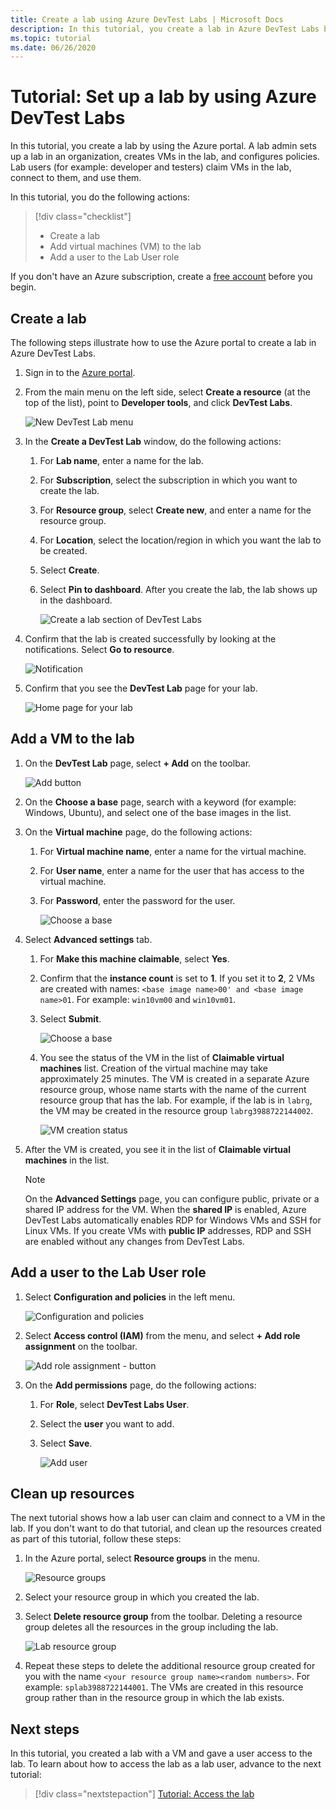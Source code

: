 ```yaml
---
title: Create a lab using Azure DevTest Labs | Microsoft Docs
description: In this tutorial, you create a lab in Azure DevTest Labs by using the Azure portal. A lab admin sets up a lab, creates VMs in the lab, and configures policies.
ms.topic: tutorial
ms.date: 06/26/2020
---
```


# Tutorial: Set up a lab by using Azure DevTest Labs
In this tutorial, you create a lab by using the Azure portal. A lab admin sets up a lab in an organization, creates VMs in the lab, and configures policies. Lab users (for example: developer and testers) claim VMs in the lab, connect to them, and use them. 

In this tutorial, you do the following actions:

> [!div class="checklist"]
> * Create a lab
> * Add virtual machines (VM) to the lab
> * Add a user to the Lab User role

If you don't have an Azure subscription, create a [free account](https://azure.microsoft.com/free/) before you begin.

## Create a lab
The following steps illustrate how to use the Azure portal to create a lab in Azure DevTest Labs. 

1. Sign in to the [Azure portal](https://portal.azure.com).
2. From the main menu on the left side, select **Create a resource** (at the top of the list), point to **Developer tools**, and click **DevTest Labs**. 

	![New DevTest Lab menu](./media/tutorial-create-custom-lab/new-custom-lab-menu.png)
1. In the **Create a DevTest Lab** window, do the following actions: 
    1. For **Lab name**, enter a name for the lab. 
    2. For **Subscription**, select the subscription in which you want to create the lab. 
    3. For **Resource group**, select **Create new**, and enter a name for the resource group. 
    4. For **Location**, select the location/region in which you want the lab to be created. 
    5. Select **Create**. 
    6. Select **Pin to dashboard**. After you create the lab, the lab shows up in the dashboard. 

        ![Create a lab section of DevTest Labs](./media/tutorial-create-custom-lab/create-custom-lab-blade.png)
2. Confirm that the lab is created successfully by looking at the notifications. Select **Go to resource**.  

    ![Notification](./media/tutorial-create-custom-lab/creation-notification.png)
3. Confirm that you see the **DevTest Lab** page for your lab. 

    ![Home page for your lab](./media/tutorial-create-custom-lab/lab-home-page.png)

## Add a VM to the lab

1. On the **DevTest Lab** page, select **+ Add** on the toolbar. 

	![Add button](./media/tutorial-create-custom-lab/add-vm-to-lab-button.png)
1. On the **Choose a base** page, search with a keyword (for example: Windows, Ubuntu), and select one of the base images in the list. 
1. On the **Virtual machine** page, do the following actions: 
    1. For **Virtual machine name**, enter a name for the virtual machine. 
    2. For **User name**, enter a name for the user that has access to the virtual machine. 
    3. For **Password**, enter the password for the user. 

        ![Choose a base](./media/tutorial-create-custom-lab/new-virtual-machine.png)
1. Select **Advanced settings** tab.
    1. For **Make this machine claimable**, select **Yes**.
    2. Confirm that the **instance count** is set to **1**. If you set it to **2**, 2 VMs are created with names: `<base image name>00' and <base image name>01`. For example: `win10vm00` and `win10vm01`.     
    3. Select **Submit**. 

        ![Choose a base](./media/tutorial-create-custom-lab/new-vm-advanced-settings.png)
    9. You see the status of the VM in the list of **Claimable virtual machines** list. Creation of the virtual machine may take approximately 25 minutes. The VM is created in a separate Azure resource group, whose name starts with the name of the current resource group that has the lab. For example, if the lab is in `labrg`, the VM may be created in the resource group `labrg3988722144002`. 

        ![VM creation status](./media/tutorial-create-custom-lab/vm-creation-status.png)
1. After the VM is created, you see it in the list of **Claimable virtual machines** in the list. 

    > [!NOTE] 
    > On the **Advanced Settings** page, you can configure public, private or a shared IP address for the VM. When the **shared IP** is enabled, Azure DevTest Labs automatically enables RDP for Windows VMs and SSH for Linux VMs. If you create VMs with **public IP** addresses, RDP and SSH are enabled without any changes from DevTest Labs.  

## Add a user to the Lab User role

1. Select **Configuration and policies** in the left menu. 

	![Configuration and policies](./media/tutorial-create-custom-lab/configuration-and-policies-menu.png)
1. Select **Access control (IAM)** from the menu, and select **+ Add role assignment** on the toolbar. 

	![Add role assignment - button](./media/tutorial-create-custom-lab/add-role-assignment-button.png)
1. On the **Add permissions** page, do the following actions:
    1. For **Role**, select **DevTest Labs User**. 
    2. Select the **user** you want to add. 
    3. Select **Save**.

	    ![Add user](./media/tutorial-create-custom-lab/add-user.png)

## Clean up resources
The next tutorial shows how a lab user can claim and connect to a VM in the lab. If you don't want to do that tutorial, and clean up the resources created as part of this tutorial, follow these steps: 

1. In the Azure portal, select **Resource groups** in the menu. 

	![Resource groups](./media/tutorial-create-custom-lab/resource-groups.png)
1. Select your resource group in which you created the lab. 
1. Select **Delete resource group** from the toolbar. Deleting a resource group deletes all the resources in the group including the lab. 

	![Lab resource group](./media/tutorial-create-custom-lab/lab-resource-group.png)
1. Repeat these steps to delete the additional resource group created for you with the name `<your resource group name><random numbers>`. For example: `splab3988722144001`. The VMs are created in this resource group rather than in the resource group in which the lab exists. 

## Next steps
In this tutorial, you created a lab with a VM and gave a user access to the lab. To learn about how to access the lab as a lab user, advance to the next tutorial:

> [!div class="nextstepaction"]
> [Tutorial: Access the lab](tutorial-use-custom-lab.md)

